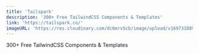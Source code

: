 ```yaml
---
title: 'Tailspark'
description: '300+ Free TailwindCSS Components & Templates'
link: 'https://tailspark.co/'
imageURL: 'https://res.cloudinary.com/dc6mrv5cb/image/upload/v1697318898/personal-resources/ui-stuff/tailspark.co__ncvqbg.png'
---
```

300+ Free TailwindCSS Components & Templates